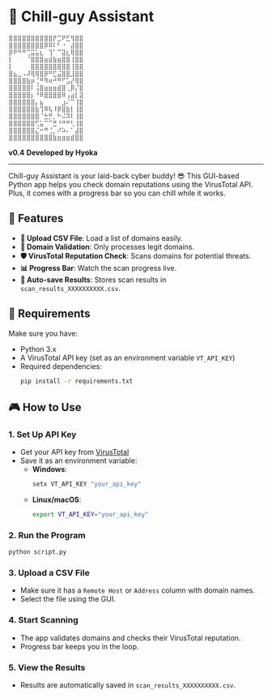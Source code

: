 # 🌊 Chill-guy Assistant

```
⣿⣿⣿⣿⣿⣿⣿⣿⣿⣿⡟⣉⠟⣋⢻⣿⣿
⣿⣿⣿⣿⣿⣿⣿⣿⡿⠿⠇⠃⠐⠀⣼⣿⣿
⡿⠟⠛⠛⢉⣭⣥⣆⠀⢹⠁⠉⣽⣆⢿⣿⣿
⡇⠀⠀⠀⠈⣿⣿⣿⣶⣾⣷⣶⣿⣿⢸⣿⣿
⡇⠀⠀⠀⠀⣿⣿⣿⣿⣿⣿⣿⣿⣿⢸⣿⣿
⣿⣦⣀⠠⠼⢿⢿⣿⡿⠛⣋⣬⣿⣿⣸⣿⣿
⣿⣿⣿⣿⣷⡶⢈⠛⠻⠶⠚⠛⠋⣡⡜⢿⣿
⣿⣿⣿⣿⣿⠇⢨⣿⣶⣶⣶⣾⣿⢀⡿⡌⣿
⣿⣿⣿⣿⣿⡆⠘⠿⣿⣿⣿⣿⠿⢠⣴⡇⣽
⣿⣿⣿⣿⣿⣿⡄⣦⠀⠀⠀⠀⣰⠌⠉⢸⣿
⣿⣿⣿⣿⣿⣿⣷⢹⠿⢧⠸⡿⣿⣷⡇⢸⣿
⣿⣿⣿⣿⣿⣿⣿⠈⣓⡛⡀⠓⠬⠽⠇⢸⣿
⣿⣿⣿⣿⣿⣿⢋⣥⠉⠉⣛⠘⠛⠛⢃⢸⣿
⣿⣿⣿⣿⣿⣿⣌⠒⠛⢈⡀⠜⠵⠄⠁⣼⣿
⣿⣿⣿⣿⣿⣿⣿⣿⣿⣿⣷⣶⣶⣶⣾⣿⣿
```

**v0.4**
**Developed by Hyoka**

---

Chill-guy Assistant is your laid-back cyber buddy! 😎 This GUI-based Python app helps you check domain reputations using the VirusTotal API. Plus, it comes with a progress bar so you can chill while it works.

## 🚀 Features

- **📂 Upload CSV File**: Load a list of domains easily.
- **🔎 Domain Validation**: Only processes legit domains.
- **🛡️ VirusTotal Reputation Check**: Scans domains for potential threats.
- **📊 Progress Bar**: Watch the scan progress live.
- **💾 Auto-save Results**: Stores scan results in `scan_results_XXXXXXXXXX.csv`.

## 🔧 Requirements

Make sure you have:
- Python 3.x
- A VirusTotal API key (set as an environment variable `VT_API_KEY`)
- Required dependencies:
  ```sh
  pip install -r requirements.txt
  ```

## 🎮 How to Use

### 1. Set Up API Key
- Get your API key from [VirusTotal](https://www.virustotal.com/)
- Save it as an environment variable:
  - **Windows**:
    ```sh
    setx VT_API_KEY "your_api_key"
    ```
  - **Linux/macOS**:
    ```sh
    export VT_API_KEY="your_api_key"
    ```

### 2. Run the Program
```sh
python script.py
```

### 3. Upload a CSV File
- Make sure it has a `Remote Host` or `Address` column with domain names.
- Select the file using the GUI.

### 4. Start Scanning
- The app validates domains and checks their VirusTotal reputation.
- Progress bar keeps you in the loop.

### 5. View the Results
- Results are automatically saved in `scan_results_XXXXXXXXXX.csv`.


